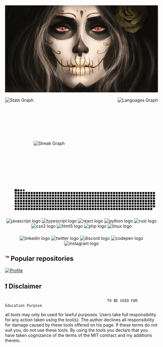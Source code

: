 <!--- Picture --->
<p align="center">
<img src="https://github.com/leducax/leducax/blob/main/santamuerte.jpg" />
  </p align="center">
<!--- Stat Github --->
<img align="left" width="auto" height="150" alt="Stats Graph" src="https://github-readme-stats.vercel.app/api?username=leducax&hide_title=false&hide_rank=false&show_icons=true&include_all_commits=true&count_private=true&disable_animations=false&theme=radical&locale=en&hide_border=false&order=1">
<img align="right" width="auto" height="125" alt="Languages Graph" src="https://github-readme-stats.vercel.app/api/top-langs?username=leducax&locale=en&hide_title=false&layout=compact&card_width=320&langs_count=12&theme=moltack&hide_border=false&order=2">
<br>
<br>
<br>
<br>

###

<br>
<br>
<br>
<img align="left" width="auto" height="150" alt="Streak Graph" src="https://streak-stats.demolab.com?user=leducax&locale=en&mode=daily&theme=blue-green&hide_border=false&border_radius=35&order=3">
<img align="right" width="auto" height="105" alt="Snake" src="https://github.com/leducax/leducax/raw/output/github-contribution-grid-snake.svg"/>
<br>
<br>
<br>
<br>

###

<br>
<br>
<br>
<img align="center" width="" height="" alt="" src="https://github-profile-summary-cards.vercel.app/api/cards/profile-details?username=leducax&theme=tokyonight">
<br>
<!--- Languages Github --->
<div align="center">
  <img src="https://cdn.jsdelivr.net/gh/devicons/devicon/icons/javascript/javascript-original.svg" height="40" width="52" alt="javascript logo"  />
  <img src="https://cdn.jsdelivr.net/gh/devicons/devicon/icons/typescript/typescript-original.svg" height="40" width="52" alt="typescript logo"  />
  <img src="https://cdn.jsdelivr.net/gh/devicons/devicon/icons/react/react-original.svg" height="40" width="52" alt="react logo"  />
  <img src="https://cdn.jsdelivr.net/gh/devicons/devicon/icons/python/python-original.svg" height="40" width="52" alt="python logo"  />
  <img src="https://cdn.jsdelivr.net/gh/devicons/devicon/icons/rust/rust-plain.svg" height="40" width="52" alt="rust logo"  />
  <img src="https://cdn.jsdelivr.net/gh/devicons/devicon/icons/css3/css3-original.svg" height="40" width="52" alt="css3 logo"  />
  <img src="https://cdn.jsdelivr.net/gh/devicons/devicon/icons/html5/html5-original.svg" height="40" width="52" alt="html5 logo"  />
  <img src="https://cdn.jsdelivr.net/gh/devicons/devicon/icons/php/php-original.svg" height="40" width="52" alt="php logo"  />
  <img src="https://cdn.jsdelivr.net/gh/devicons/devicon/icons/linux/linux-original.svg" height="40" width="52" alt="linux logo"  />
</div>

###
<!--- Social Github --->
<div align="center">
  <img src="https://raw.githubusercontent.com/maurodesouza/profile-readme-generator/master/src/assets/icons/social/linkedin/default.svg" width="52" height="40" alt="linkedin logo"  />
  <img src="https://raw.githubusercontent.com/maurodesouza/profile-readme-generator/master/src/assets/icons/social/twitter/default.svg" width="52" height="40" alt="twitter logo"  />
  <img src="https://raw.githubusercontent.com/maurodesouza/profile-readme-generator/master/src/assets/icons/social/discord/default.svg" width="52" height="40" alt="discord logo"  />
  <img src="https://raw.githubusercontent.com/maurodesouza/profile-readme-generator/master/src/assets/icons/social/codepen/default.svg" width="52" height="40" alt="codepen logo"  />
  <img src="https://raw.githubusercontent.com/maurodesouza/profile-readme-generator/master/src/assets/icons/social/instagram/default.svg" width="52" height="40" alt="instagram logo"  />
</div>

## :tm: Popular repositories

[![Profile](https://github-readme-stats.vercel.app/api/pin/?username=leducax&repo=leducax&hide=_border=true&title_color=EF48E5&icon_color=0ff54c&text_color=c9d1d9&bg_color=0d1117&show_icons=true;count_private=true&amp;include_all_commits=true)](https://github.com/leducax/leducax)

## :exclamation: Disclaimer
                                                   TO BE USED FOR Education Purpose

all tools may only be used for lawful purposes. Users take full responsibility for any action taken using the tool(s). The author declines all responsibility for damage caused by these tools offered on his page. If these terms do not suit you, do not use these tools.
By using the tools you declare that you have taken cognizance of the terms of the MIT contract and my additions thereto.
